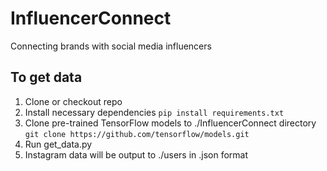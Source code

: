 # InfluencerConnect
Connecting brands with social media influencers

## To get data
1. Clone or checkout repo 
2. Install necessary dependencies `pip install requirements.txt`
3. Clone pre-trained TensorFlow models to ./InfluencerConnect directory `git clone https://github.com/tensorflow/models.git`
4. Run get_data.py
5. Instagram data will be output to ./users in .json format
